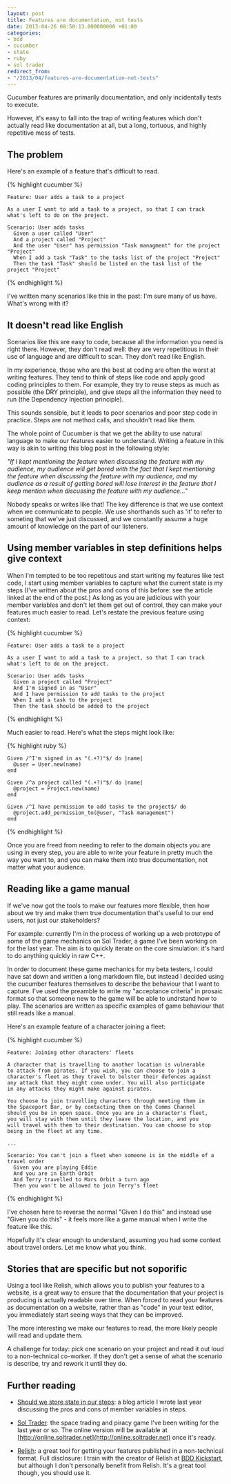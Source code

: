 ```yaml
---
layout: post
title: Features are documentation, not tests
date: 2013-04-26 08:50:13.000000000 +01:00
categories:
- bdd
- cucumber
- state
- ruby
- sol trader
redirect_from:
- "/2013/04/features-are-documentation-not-tests"
---
```

Cucumber features are primarily documentation, and only incidentally tests to execute.

However, it's easy to fall into the trap of writing features which don't actually read like documentation at all, but a long, tortuous, and highly repetitive mess of tests.

## The problem

Here's an example of a feature that's difficult to read.

{% highlight cucumber %}

    Feature: User adds a task to a project

    As a user I want to add a task to a project, so that I can track
    what's left to do on the project.

    Scenario: User adds tasks
      Given a user called "User"
      And a project called "Project"
      And the user "User" has permission "Task managment" for the project "Project"
      When I add a task "Task" to the tasks list of the project "Project"
      Then the task "Task" should be listed on the task list of the project "Project"

{% endhighlight %}

I've written many scenarios like this in the past: I'm sure many of us have. What's wrong with it?

## It doesn't read like English

Scenarios like this are easy to code, because all the information you need is right there. However, they don't read well: they are very repetitious in their use of language and are difficult to scan. They don't read like English.

In my experience, those who are the best at coding are often the worst at writing features. They tend to think of steps like code and apply good coding principles to them. For example, they try to reuse steps as much as possible (the DRY principle), and give steps all the information they need to run (the Dependency Injection principle).

This sounds sensible, but it leads to poor scenarios and poor step code in practice. Steps are not method calls, and shouldn't read like them.

The whole point of Cucumber is that we get the ability to use natural language to make our features easier to understand. Writing a feature in this way is akin to writing this blog post in the following style:

*"If I kept mentioning the feature when discussing the feature with my audience, my audience will get bored with the fact that I kept mentioning the feature when discussing the feature with my audience, and my audience as a result of getting bored will lose interest in the feature that I keep mention when discussing the feature with my audience..."*

Nobody speaks or writes like that! The key difference is that we use context when we communicate to people. We use shorthands such as 'it' to refer to someting that we've just discussed, and we constantly assume a huge amount of knowledge on the part of our listeners.

## Using member variables in step definitions helps give context

When I'm tempted to be too repetitous and start writing my features like test code, I start using member variables to capture what the current state is my steps (I've written about the pros and cons of this before: see the article linked at the end of the post.) As long as you are judicious with your member variables and don't let them get out of control, they can make your features much easier to read. Let's restate the previous feature using context:

{% highlight cucumber %}

    Feature: User adds a task to a project

    As a user I want to add a task to a project, so that I can track
    what's left to do on the project.

    Scenario: User adds tasks
      Given a project called "Project"
      And I'm signed in as "User"
      And I have permission to add tasks to the project
      When I add a task to the project
      Then the task should be added to the project

{% endhighlight %}

Much easier to read. Here's what the steps might look like:

{% highlight ruby %}

    Given /^I'm signed in as "(.+?)"$/ do |name|
      @user = User.new(name)
    end

    Given /^a project called "(.+?)"$/ do |name|
      @project = Project.new(name)
    end

    Given /^I have permission to add tasks to the project$/ do
      @project.add_permission_to(@user, "Task management")
    end

{% endhighlight %}

Once you are freed from needing to refer to the domain objects you are using in every step, you are able to write your feature in pretty much the way you want to, and you can make them into true documentation, not matter what your audience.

## Reading like a game manual

If we've now got the tools to make our features more flexible, then how about we try and make them true documentation that's useful to our end users, not just our stakeholders?

For example: currently I'm in the process of working up a web prototype of some of the game mechanics on Sol Trader, a game I've been working on for the last year. The aim is to quickly iterate on the core simulation: it's hard to do anything quickly in raw C++.

In order to document these game mechanics for my beta testers, I could have sat down and written a long markdown file, but instead I decided using the cucumber features themselves to describe the behaviour that I want to capture. I've used the preamble to write my "acceptance criteria" in prosaic format so that someone new to the game will be able to undrstand how to play. The scenarios are written as specific examples of game behaviour that still reads like a manual.

Here's an example feature of a character joining a fleet:

{% highlight cucumber %}

    Feature: Joining other characters' fleets

    A character that is travelling to another location is vulnerable
    to attack from pirates. If you wish, you can choose to join a
    character's fleet as they travel to bolster their defences against
    any attack that they might come under. You will also participate
    in any attacks they might make against pirates.

    You choose to join travelling characters through meeting them in
    the Spaceport Bar, or by contacting them on the Comms Channel
    should you be in open space. Once you are in a character's fleet,
    you will stay with them until they leave the location, and you
    will travel with them to their destination. You can choose to stop
    being in the fleet at any time.

    ...

    Scenario: You can't join a fleet when someone is in the middle of a travel order
      Given you are playing Eddie
      And you are in Earth Orbit
      And Terry travelled to Mars Orbit a turn ago
      Then you won't be allowed to join Terry's fleet

{% endhighlight %}

I've chosen here to reverse the normal "Given I do this" and instead use "Given you do this" - it feels more like a game manual when I write the feature like this.

Hopefully it's clear enough to understand, assuming you had some context about travel orders. Let me know what you think.

## Stories that are specific but not soporific

Using a tool like Relish, which allows you to publish your features to a website, is a great way to ensure that the documentation that your project is producing is actually readable over time. When forced to read your features as documentation on a website, rather than as "code" in your text editor, you immediately start seeing ways that they can be improved.

The more interesting we make our features to read, the more likely people will read and update them.

A challenge for today: pick one scenario on your project and read it out loud to a non-technical co-worker. If they don't get a sense of what the scenario is describe, try and rework it until they do.

## Further reading

* [Should we store state in our steps](http://chrismdp.com/2012/11/storing-state-in-your-steps): a blog article I wrote last year discussing the pros and cons of member variables in steps.

* [Sol Trader](http://soltrader.net): the space trading and piracy game I've been writing for the last year or so. The online version will be available at [http://online.soltrader.net](http://online.soltrader.net) once it's ready.

* [Relish](http://relishapp.com): a great tool for getting your features published in a non-technical format. Full disclosure: I train with the creator of Relish at [BDD Kickstart](http://bddkickstart.com), but although I don't personally benefit from Relish. It's a great tool though, you should use it.
